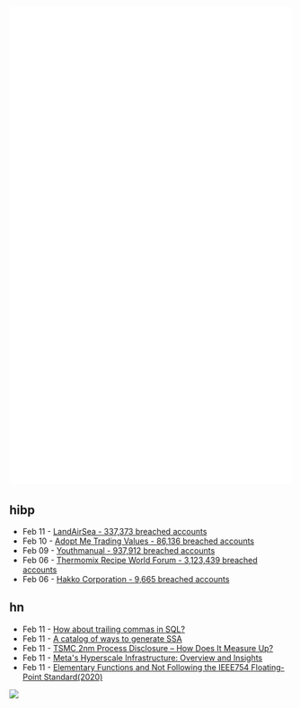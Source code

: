 ![Metrics](https://raw.githubusercontent.com/phixion/phixion/master/metrics.svg)

## hibp

<!--
for https://github.com/phixion/phixion/blob/main/.github/workflows/feeds.yml
-->
<!--START_SECTION:haveibeenpwnd-->
- Feb 11 - [LandAirSea - 337,373 breached accounts](https://haveibeenpwned.com/PwnedWebsites#LandAirSea)
- Feb 10 - [Adopt Me Trading Values - 86,136 breached accounts](https://haveibeenpwned.com/PwnedWebsites#AdoptMeTradingValues)
- Feb 09 - [Youthmanual - 937,912 breached accounts](https://haveibeenpwned.com/PwnedWebsites#Youthmanual)
- Feb 06 - [Thermomix Recipe World Forum - 3,123,439 breached accounts](https://haveibeenpwned.com/PwnedWebsites#Thermomix)
- Feb 06 - [Hakko Corporation - 9,665 breached accounts](https://haveibeenpwned.com/PwnedWebsites#Hakko)
<!--END_SECTION:haveibeenpwnd-->

## hn

<!--
for https://github.com/phixion/phixion/blob/main/.github/workflows/feeds.yml
-->
<!--START_SECTION:hn-->
- Feb 11 - [How about trailing commas in SQL?](http://peter.eisentraut.org/blog/2025/02/11/how-about-trailing-commas-in-sql)
- Feb 11 - [A catalog of ways to generate SSA](https://bernsteinbear.com/blog/ssa/)
- Feb 11 - [TSMC 2nm Process Disclosure – How Does It Measure Up?](https://semiwiki.com/semiconductor-services/techinsights/352972-iedm-2025-tsmc-2nm-process-disclosure-how-does-it-measure-up/)
- Feb 11 - [Meta's Hyperscale Infrastructure: Overview and Insights](https://cacm.acm.org/research/metas-hyperscale-infrastructure-overview-and-insights/)
- Feb 11 - [Elementary Functions and Not Following the IEEE754 Floating-Point Standard(2020)](http://www.hlsl.co.uk/blog/2020/1/29/ieee754-is-not-followed)
<!--END_SECTION:hn-->

<!--
for https://yhype.me
-->
![](https://hit.yhype.me/github/profile?user_id=13013670)
